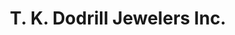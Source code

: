 ---
title: "T. K. Dodrill Jewelers Inc."
url: /huntington/t-k-dodrill-jewelers-inc/
shop: jewelry
---